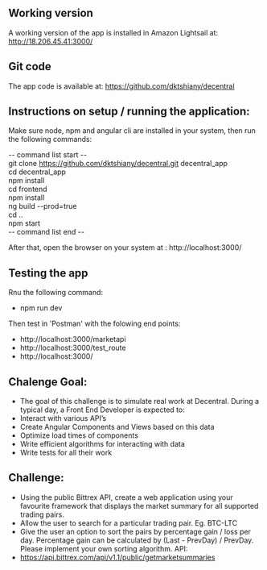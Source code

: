 ## Working version
A working version of the app is installed in Amazon Lightsail at: http://18.206.45.41:3000/ 

## Git code
The app code is available at: https://github.com/dktshiany/decentral 


## Instructions on setup / running the application:
Make sure node, npm and angular cli are installed in your system, then run the following commands:

-- command list start --  
git clone https://github.com/dktshiany/decentral.git decentral_app  
cd decentral_app  
npm install  
cd frontend  
npm install  
ng build --prod=true  
cd ..  
npm start  
-- command list end --  

After that, open the browser on your system at : http://localhost:3000/ 


## Testing the app

Rnu the following command:  
- npm run dev  

Then test in 'Postman' with the folowing end points:  
- http://localhost:3000/marketapi  
- http://localhost:3000/test_route  
- http://localhost:3000/  




## Chalenge Goal:
- The goal of this challenge is to simulate real work at Decentral. During a typical day, a
Front End Developer is expected to:
- Interact with various API’s
- Create Angular Components and Views based on this data
- Optimize load times of components
- Write efficient algorithms for interacting with data
- Write tests for all their work


## Challenge:
- Using the public Bittrex API, create a web application using your favourite framework that
displays the market summary for all supported trading pairs.
- Allow the user to search for a particular trading pair. Eg. BTC-LTC
- Give the user an option to sort the pairs by percentage gain / loss per day. Percentage gain
can be calculated by (Last - PrevDay) / PrevDay. Please implement your own sorting
algorithm.
API:
- https://api.bittrex.com/api/v1.1/public/getmarketsummaries
